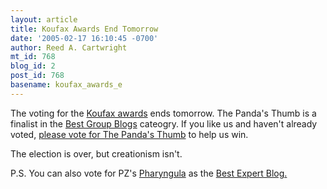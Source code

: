 ```yaml
---
layout: article
title: Koufax Awards End Tomorrow
date: '2005-02-17 16:10:45 -0700'
author: Reed A. Cartwright
mt_id: 768
blog_id: 2
post_id: 768
basename: koufax_awards_e
---
```

The voting for the [Koufax awards](http://wampum.wabanaki.net/archives/001708.html) ends tomorrow.  The Panda's Thumb is a finalist in the [Best Group Blogs](http://wampum.wabanaki.net/archives/001709.html) cateogry.  If you like us and haven't already voted, [please vote for The Panda's Thumb](http://wampum.wabanaki.net/archives/001709.html#text) to help us win. 

The election is over, but creationism isn't.

P.S. You can also vote for PZ's [Pharyngula](http://pharyngula.org/) as the [Best Expert Blog.](http://wampum.wabanaki.net/archives/001714.html)
